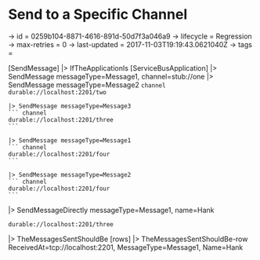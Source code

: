 # Send to a Specific Channel

-> id = 0259b104-8871-4616-891d-50d7f3a046a9
-> lifecycle = Regression
-> max-retries = 0
-> last-updated = 2017-11-03T19:19:43.0621040Z
-> tags = 

[SendMessage]
|> IfTheApplicationIs
    [ServiceBusApplication]
    |> SendMessage messageType=Message1, channel=stub://one
    |> SendMessage messageType=Message2
    ``` channel
    durable://localhost:2201/two
    ```

    |> SendMessage messageType=Message3
    ``` channel
    durable://localhost:2201/three
    ```

    |> SendMessage messageType=Message1
    ``` channel
    durable://localhost:2201/four
    ```

    |> SendMessage messageType=Message2
    ``` channel
    durable://localhost:2201/four
    ```


|> SendMessageDirectly messageType=Message1, name=Hank
``` address
durable://localhost:2201/three
```

|> TheMessagesSentShouldBe
    [rows]
    |> TheMessagesSentShouldBe-row ReceivedAt=tcp://localhost:2201, MessageType=Message1, Name=Hank

~~~
